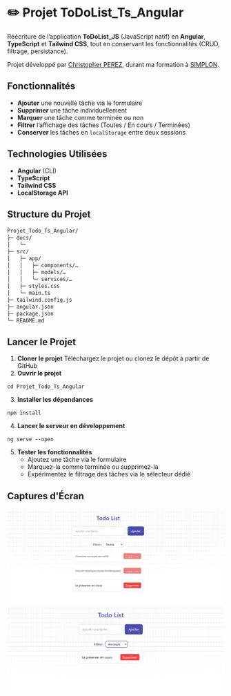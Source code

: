 # :pencil2: Projet ToDoList_Ts_Angular

Réécriture de l’application **ToDoList_JS** (JavaScript natif) en **Angular**, **TypeScript** et **Tailwind CSS**, tout en conservant les fonctionnalités (CRUD, filtrage, persistance).

Projet développé par [Christopher PEREZ](https://github.com/Chr1stopherPerez), durant ma formation à [SIMPLON](https://www.simplon.co/).

## Fonctionnalités

- **Ajouter** une nouvelle tâche via le formulaire
- **Supprimer** une tâche individuellement
- **Marquer** une tâche comme terminée ou non
- **Filtrer** l’affichage des tâches (Toutes / En cours / Terminées)
- **Conserver** les tâches en `localStorage` entre deux sessions

## Technologies Utilisées

- **Angular** (CLI)
- **TypeScript**
- **Tailwind CSS**
- **LocalStorage API**

## Structure du Projet

```text
Projet_Todo_Ts_Angular/
├─ docs/
│   └─
├─ src/
│   ├─ app/
│   │   ├─ components/…
│   │   ├─ models/…
│   │   └─ services/…
│   ├─ styles.css
│   └─ main.ts
├─ tailwind.config.js
├─ angular.json
├─ package.json
└─ README.md

```

## Lancer le Projet

1. **Cloner le projet**
   Téléchargez le projet ou clonez le dépôt à partir de GitHub
2. **Ouvrir le projet**

```
cd Projet_Todo_Ts_Angular
```

3. **Installer les dépendances**

```
npm install
```

4. **Lancer le serveur en développement**

```
ng serve --open
```

5. **Tester les fonctionnalités**
   - Ajoutez une tâche via le formulaire
   - Marquez-la comme terminée ou supprimez-la
   - Expérimentez le filtrage des tâches via le sélecteur dédié

## Captures d'Écran

![Capture d'écran 1](Capture.png)
![Capture d'écran 2](Capture2.png)
